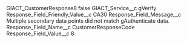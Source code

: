 <?xml version="1.0" encoding="UTF-8"?>
<CustomMetadata xmlns="http://soap.sforce.com/2006/04/metadata" xmlns:xsi="http://www.w3.org/2001/XMLSchema-instance" xmlns:xsd="http://www.w3.org/2001/XMLSchema">
    <label>GIACT_CustomerResponse8</label>
    <protected>false</protected>
    <values>
        <field>GIACT_Service__c</field>
        <value xsi:type="xsd:string">gVerify</value>
    </values>
    <values>
        <field>Response_Field_Friendly_Value__c</field>
        <value xsi:type="xsd:string">CA30</value>
    </values>
    <values>
        <field>Response_Field_Message__c</field>
        <value xsi:type="xsd:string">Multiple secondary data points did not match gAuthenticate data.</value>
    </values>
    <values>
        <field>Response_Field_Name__c</field>
        <value xsi:type="xsd:string">CustomerResponseCode</value>
    </values>
    <values>
        <field>Response_Field_Value__c</field>
        <value xsi:type="xsd:string">8</value>
    </values>
</CustomMetadata>
